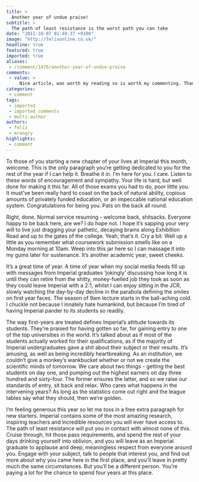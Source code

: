 ```yaml
---
title: >
  Another year of undue praise!
subtitle: >
  The path of least resistance is the worst path you can take
date: "2011-10-07 01:48:37 +0100"
image: "http://felixonline.co.uk/"
headline: true
featured: true
imported: true
aliases:
 - /comment/1476/another-year-of-undue-praise
comments:
 - value: >
     Nice article, was worth my reading so is worth my commenting. Thank You Angry Greek!
categories:
 - comment
tags:
 - imported
 - imported_comments
 - multi-author
authors:
 - felix
 - mrangry
highlights:
 - comment
---
```


To those of you starting a new chapter of your lives at Imperial this month, welcome. This is the only paragraph you’re getting dedicated to you for the rest of the year if I can help it. Breathe it in. I’m here for you. I care. Listen to these words of encouragement and sympathy. Your life is hard, but well done for making it this far. All of those exams you had to do, poor little you. It must’ve been really hard to coast on the back of natural ability, copious amounts of privately funded education, or an impeccable national education system. Congratulations for being you. Pats on the back all round.

Right, done. Normal service resuming - welcome back, shitsacks. Everyone happy to be back here, are we? I do hope not. I hope it’s sapping your very will to live just dragging your pathetic, decaying brains along Exhibition Road and up to the gates of the college. Yeah, that’s it. Cry a bit. Well up a little as you remember what coursework submission smells like on a Monday morning at 10am. Weep into this jar here so I can massage it into my gums later for sustenance. It’s another academic year, sweet cheeks.

It’s a great time of year. A time of year when my social media feeds fill up with messages from Imperial graduates ‘jokingly’ discussing how long it is until they can retire from the shitty, money-fuelled job they took as soon as they could leave Imperial with a 2:1, whilst I can enjoy sitting in the JCR, slowly watching the day-by-day decline in the parabola defining the smiles on first year faces. The season of 9am lecture starts in the ball-aching cold. I chuckle not because I innately hate humankind, but because I’m tired of having Imperial pander to its students so readily.

The way first-years are treated defines Imperial’s attitude towards its students. They’re praised for having gotten so far, for gaining entry to one of the top universities in the world. It’s talked about as if most of the students actually worked for their qualifications, as if the majority of Imperial undergraduates gave a shit about their subject or their results. It’s amusing, as well as being incredibly heartbreaking. As an institution, we couldn’t give a monkey’s wankbucket whether or not we create the scientific minds of tomorrow. We care about two things - getting the best students on day one, and pumping out the highest earners on day three hundred and sixty-four. The former ensures the latter, and so we raise our standards of entry, sit back and relax. Who cares what happens in the intervening years? As long as the statistics come out right and the league tables say what they should, then we’re golden.

I’m feeling generous this year so let me toss in a free extra paragraph for new starters. Imperial contains some of the most amazing research, inspiring teachers and incredible resources you will ever have access to. The path of least resistance will put you in contact with almost none of this. Cruise through, hit those pass requirements, and spend the rest of your days drinking yourself into oblivion, and you will leave as an Imperial graduate to applause and deep, meaningless respect from everyone around you. Engage with your subject, talk to people that interest you, and find out more about why you came here in the first place, and you’ll leave in pretty much the same circumstances. But you’ll be a different person. You’re paying a lot for the chance to spend four years at this place.
